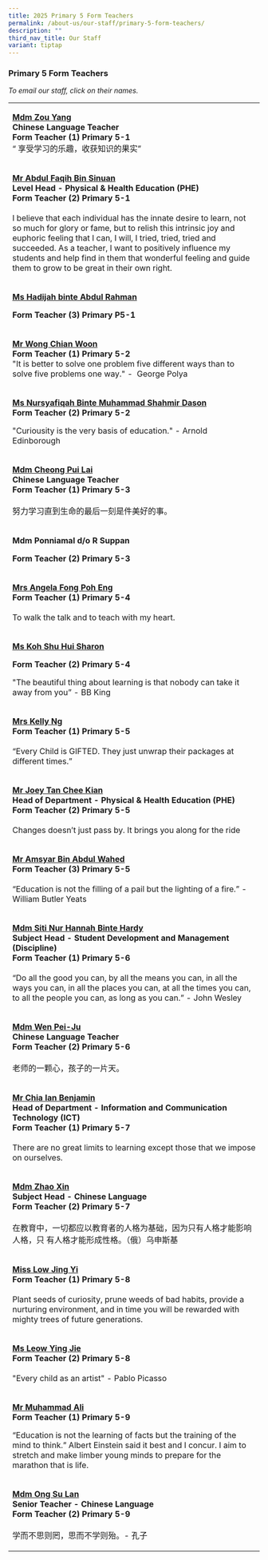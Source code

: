 ```yaml
---
title: 2025 Primary 5 Form Teachers
permalink: /about-us/our-staff/primary-5-form-teachers/
description: ""
third_nav_title: Our Staff
variant: tiptap
---
```

<h3>Primary 5 Form Teachers</h3>
<p><em>To email our staff, click on their names.</em>
</p>
<table style="minWidth: 25px">
<colgroup>
<col>
</colgroup>
<tbody>
<tr>
<td rowspan="1" colspan="1">
<p><strong><a href="mailto:ZOU_YANG@SCHOOLS.GOV.SG" rel="noopener noreferrer nofollow" target="_blank">Mdm Zou Yang</a></strong> 
<br><strong>Chinese Language Teacher<br>Form Teacher (1) Primary 5-1</strong> 
<br>“ 享受学习的乐趣，收获知识的果实”</p>
</td>
</tr>
<tr>
<td rowspan="1" colspan="1">
<p><strong><a href="mailto:ABDUL_FAQIH_SINUAN@SCHOOLS.GOV.SG" rel="noopener noreferrer nofollow" target="_blank">Mr Abdul Faqih Bin Sinuan</a></strong>
<br><strong>Level Head - Physical &amp; Health Education (PHE)</strong> 
<br><strong>Form Teacher (2) Primary 5-1</strong> 
<br>
<br>I believe that each individual has the innate desire to learn, not so
much for glory or fame, but to relish this intrinsic joy and euphoric feeling
that I can, I will, I tried, tried, tried and succeeded. As a teacher,
I want to positively influence my students and help find in them that wonderful
feeling and guide them to grow to be great in their own right.</p>
</td>
</tr>
<tr>
<td rowspan="1" colspan="1">
<p><strong><a href="hadijah_abdul_rahman_a@schools.gov.sg" rel="noopener nofollow" target="_blank">Ms Hadijah binte Abdul Rahman</a></strong>
</p>
<p><strong>Form Teacher (3) Primary P5-1</strong>
</p>
</td>
</tr>
<tr>
<td rowspan="1" colspan="1">
<p><strong><a href="mailto:wong_chian_woon_a@schools.gov.sg" rel="noopener noreferrer nofollow" target="_blank">Mr Wong Chian Woon</a><br>Form Teacher (1) Primary 5-2</strong> 
<br>"It is better to solve one problem five different ways than to solve five
problems one way." - &nbsp;George Polya</p>
</td>
</tr>
<tr>
<td rowspan="1" colspan="1">
<p><strong><a href="mailto:NURSYAFIQAH_MUHAMMAD_SHAHMIR_DASON@SCHOOLS.GOV.SG" rel="noopener noreferrer nofollow" target="_blank">Ms Nursyafiqah Binte Muhammad Shahmir Dason</a></strong>
<br><strong>Form Teacher (2) Primary 5-2</strong>
</p>
<p></p>
<p>"Curiousity is the very basis of education." - Arnold Edinborough</p>
</td>
</tr>
<tr>
<td rowspan="1" colspan="1">
<p><strong><a href="mailto:CHEONG_PUI_LAI@SCHOOLS.GOV.SG" rel="noopener noreferrer nofollow" target="_blank">Mdm Cheong Pui Lai</a></strong> 
<br><strong>Chinese Language Teacher<br>Form Teacher (1) Primary 5-3</strong> 
<br>
<br>努力学习直到生命的最后一刻是件美好的事。</p>
</td>
</tr>
<tr>
<td rowspan="1" colspan="1">
<p><strong>Mdm Ponniamal d/o R Suppan</strong>
</p>
<p><strong>Form Teacher (2) Primary 5-3</strong>
</p>
<p></p>
</td>
</tr>
<tr>
<td rowspan="1" colspan="1">
<p><strong><a href="mailto:NG_POH_ENG@SCHOOLS.GOV.SG" rel="noopener noreferrer nofollow" target="_blank">Mrs Angela Fong Poh Eng</a></strong> 
<br><strong>Form Teacher (1) Primary 5-4</strong> 
<br>
<br>To walk the talk and to teach with my heart.</p>
</td>
</tr>
<tr>
<td rowspan="1" colspan="1">
<p><strong><a href="mailto:SHARON_KOH@SCHOOLS.GOV.SG" rel="noopener nofollow" target="_blank">Ms Koh Shu Hui Sharon</a></strong>
</p>
<p><strong>Form Teacher (2) Primary 5-4</strong>
</p>
<p></p>
<p>"The beautiful thing about learning is that nobody can take it away from
you” - BB King</p>
</td>
</tr>
<tr>
<td rowspan="1" colspan="1">
<p><strong><a href="mailto:TAY_QIUSHI_KELLY@SCHOOLS.GOV.SG" rel="noopener noreferrer nofollow" target="_blank">Mrs Kelly Ng</a></strong> 
<br><strong>Form Teacher (1) Primary 5-5</strong> 
<br>
<br>“Every Child is GIFTED. They just unwrap their packages at different times.”</p>
</td>
</tr>
<tr>
<td rowspan="1" colspan="1">
<p><strong><a href="mailto:TAN_CHEE_KIAN@SCHOOLS.GOV.SG" rel="noopener noreferrer nofollow" target="_blank">Mr Joey Tan Chee Kian</a></strong> 
<br><strong>Head of Department - Physical &amp; Health Education (PHE)<br>Form Teacher (2) Primary 5-5</strong> 
<br>
<br>Changes doesn’t just pass by. It brings you along for the ride</p>
</td>
</tr>
<tr>
<td rowspan="1" colspan="1">
<p><strong><a href="mailto:AMSYAR_ABDUL_WAHED@SCHOOLS.GOV.SG" rel="noopener noreferrer nofollow" target="_blank"><u>Mr Amsyar Bin Abdul Wahed</u></a></strong> 
<br><strong>Form Teacher (3) Primary 5-5</strong> 
<br>
<br>“Education is not the filling of a pail but the lighting of a fire.” -
William Butler Yeats</p>
</td>
</tr>
<tr>
<td rowspan="1" colspan="1">
<p><strong><a href="mailto:SITI_NUR_HANNAH_HARDY@SCHOOLS.GOV.SG" rel="noopener noreferrer nofollow" target="_blank">Mdm Siti Nur Hannah Binte Hardy</a></strong> 
<br><strong>Subject Head - Student Development and Management (Discipline)<br>Form Teacher (1) Primary 5-6</strong> 
<br>
<br>“Do all the good you can, by all the means you can, in all the ways you
can, in all the places you can, at all the times you can, to all the people
you can, as long as you can.” - John Wesley</p>
</td>
</tr>
<tr>
<td rowspan="1" colspan="1">
<p><strong><a href="mailto:WEN_PEI_JU@SCHOOLS.GOV.SG" rel="noopener noreferrer nofollow" target="_blank">Mdm Wen Pei-Ju</a></strong> 
<br><strong>Chinese Language Teacher<br>Form Teacher (2) Primary 5-6</strong> 
<br>
<br>老师的一颗心，孩子的一片天。</p>
</td>
</tr>
<tr>
<td rowspan="1" colspan="1">
<p><strong><a href="mailto:BENJAMIN_CHIA@SCHOOLS.GOV.SG" rel="noopener noreferrer nofollow" target="_blank">Mr Chia Ian Benjamin</a></strong> 
<br><strong>Head of Department - Information and Communication Technology (ICT)<br>Form Teacher (1) Primary 5-7</strong> 
<br>
<br>There are no great limits to learning except those that we impose on ourselves.</p>
</td>
</tr>
<tr>
<td rowspan="1" colspan="1">
<p><strong><a href="mailto:ZHAO_XIN@SCHOOLS.GOV.SG" rel="noopener noreferrer nofollow" target="_blank">Mdm Zhao Xin</a></strong> 
<br><strong>Subject Head - Chinese Language<br>Form Teacher (2) Primary 5-7</strong> 
<br>
<br>在教育中，一切都应以教育者的人格为基础，因为只有人格才能影响人格，只 有人格才能形成性格。（俄）乌申斯基</p>
</td>
</tr>
<tr>
<td rowspan="1" colspan="1">
<p><strong><a href="mailto:LOW_JING_YI@SCHOOLS.GOV.SG" rel="noopener noreferrer nofollow" target="_blank">Miss Low Jing Yi</a></strong> 
<br><strong>Form Teacher (1) Primary 5-8</strong> 
<br>
<br>Plant seeds of curiosity, prune weeds of bad habits, provide a nurturing
environment, and in time you will be rewarded with mighty trees of future
generations.</p>
</td>
</tr>
<tr>
<td rowspan="1" colspan="1">
<p><strong><a href="mailto:LEOW_YING_JIE@SCHOOLS.GOV.SG" rel="noopener noreferrer nofollow" target="_blank">Ms Leow Ying Jie</a></strong> 
<br><strong>Form Teacher (2) Primary 5-8</strong> 
<br>
<br>"Every child as an artist" - Pablo Picasso</p>
</td>
</tr>
<tr>
<td rowspan="1" colspan="1">
<p><strong><a href="mailto:MUHAMMAD_ALI_MD_YASIN@SCHOOLS.GOV.SG" rel="noopener nofollow" target="_blank">Mr Muhammad Ali </a></strong>
<br><strong>Form Teacher (1) Primary 5-9</strong>
</p>
<p></p>
<p>“Education is not the learning of facts but the training of the mind to
think.” Albert Einstein said it best and I concur. I aim to stretch and
make limber young minds to prepare for the marathon that is life.</p>
</td>
</tr>
<tr>
<td rowspan="1" colspan="1">
<p><strong><a href="mailto:ONG_SU_LAN@SCHOOLS.GOV.SG" rel="noopener noreferrer nofollow" target="_blank">Mdm Ong Su Lan</a></strong> 
<br><strong>Senior Teacher - Chinese Language<br>Form Teacher (2) Primary 5-9</strong> 
<br>
<br>学而不思则罔，思而不学则殆。- 孔子</p>
</td>
</tr>
</tbody>
</table>
<p></p>